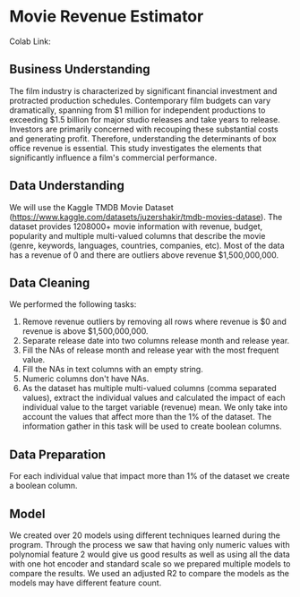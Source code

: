 # Movie Revenue Estimator

Colab Link: 

## Business Understanding

The film industry is characterized by significant financial investment and protracted production schedules. Contemporary film budgets can vary dramatically, spanning from $1 million for independent productions to exceeding $1.5 billion for major studio releases and take years to release. Investors are primarily concerned with recouping these substantial costs and generating profit. Therefore, understanding the determinants of box office revenue is essential. This study investigates the elements that significantly influence a film's commercial performance.

## Data Understanding

We will use the Kaggle TMDB Movie Dataset (https://www.kaggle.com/datasets/juzershakir/tmdb-movies-datase). The dataset provides 1208000+ movie information with revenue, budget, popularity and multiple multi-valued columns that describe the movie (genre, keywords, languages, countries, companies, etc). Most of the data has a revenue of 0 and there are outliers above revenue $1,500,000,000. 

## Data Cleaning

We performed the following tasks:

1. Remove revenue outliers by removing all rows where revenue is $0 and revenue is above $1,500,000,000.
2. Separate release date into two columns release month and release year.
3. Fill the NAs of release month and release year with the most frequent value.
4. Fill the NAs in text columns with an empty string.
5. Numeric columns don't have NAs.
6. As the dataset has multiple multi-valued columns (comma separated values), extract the individual values and calculated the impact of each individual value to the target variable (revenue) mean. We only take into account the values that affect more than the 1% of the dataset. The information gather in this task will be used to create boolean columns.

## Data Preparation

For each individual value that impact more than 1% of the dataset we create a boolean column.

## Model

We created over 20 models using different techniques learned during the program. Through the process we saw that having only numeric values with polynomial feature 2 would give us good results as well as using all the data with one hot encoder and standard scale so we prepared multiple models to compare the results. We used an adjusted R2 to compare the models as the models may have different feature count. 
